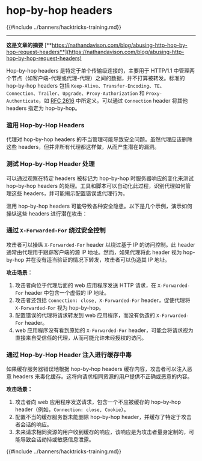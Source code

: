 # hop-by-hop headers

{{#include ../banners/hacktricks-training.md}}

---

**这是文章的摘要** [**https://nathandavison.com/blog/abusing-http-hop-by-hop-request-headers**](https://nathandavison.com/blog/abusing-http-hop-by-hop-request-headers)

Hop-by-hop headers 是特定于单个传输级连接的，主要用于 HTTP/1.1 中管理两个节点（如客户端-代理或代理-代理）之间的数据，并不打算被转发。标准的 hop-by-hop headers 包括 `Keep-Alive`、`Transfer-Encoding`、`TE`、`Connection`、`Trailer`、`Upgrade`、`Proxy-Authorization` 和 `Proxy-Authenticate`，如 [RFC 2616](https://tools.ietf.org/html/rfc2616#section-13.5.1) 中所定义。可以通过 `Connection` header 将其他 headers 指定为 hop-by-hop。

### 滥用 Hop-by-Hop Headers

代理对 hop-by-hop headers 的不当管理可能导致安全问题。虽然代理应该删除这些 headers，但并非所有代理都这样做，从而产生潜在的漏洞。

### 测试 Hop-by-Hop Header 处理

可以通过观察在特定 headers 被标记为 hop-by-hop 时服务器响应的变化来测试 hop-by-hop headers 的处理。工具和脚本可以自动化此过程，识别代理如何管理这些 headers，并可能揭示配置错误或代理行为。

滥用 hop-by-hop headers 可能导致各种安全隐患。以下是几个示例，演示如何操纵这些 headers 进行潜在攻击：

### 通过 `X-Forwarded-For` 绕过安全控制

攻击者可以操纵 `X-Forwarded-For` header 以绕过基于 IP 的访问控制。此 header 通常由代理用于跟踪客户端的源 IP 地址。然而，如果代理将此 header 视为 hop-by-hop 并在没有适当验证的情况下转发，攻击者可以伪造其 IP 地址。

**攻击场景：**

1. 攻击者向位于代理后面的 web 应用程序发送 HTTP 请求，在 `X-Forwarded-For` header 中包含一个虚假的 IP 地址。
2. 攻击者还包括 `Connection: close, X-Forwarded-For` header，促使代理将 `X-Forwarded-For` 视为 hop-by-hop。
3. 配置错误的代理将请求转发到 web 应用程序，而没有伪造的 `X-Forwarded-For` header。
4. web 应用程序没有看到原始的 `X-Forwarded-For` header，可能会将请求视为直接来自受信任的代理，从而可能允许未经授权的访问。

### 通过 Hop-by-Hop Header 注入进行缓存中毒

如果缓存服务器错误地根据 hop-by-hop headers 缓存内容，攻击者可以注入恶意 headers 来毒化缓存。这将向请求相同资源的用户提供不正确或恶意的内容。

**攻击场景：**

1. 攻击者向 web 应用程序发送请求，包含一个不应被缓存的 hop-by-hop header（例如，`Connection: close, Cookie`）。
2. 配置不当的缓存服务器未能删除 hop-by-hop header，并缓存了特定于攻击者会话的响应。
3. 未来请求相同资源的用户收到缓存的响应，该响应是为攻击者量身定制的，可能导致会话劫持或敏感信息泄露。

{{#include ../banners/hacktricks-training.md}}
